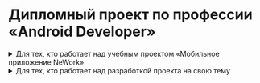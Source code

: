 # Дипломный проект по профессии «Android Developer»

<details>
  <summary> Для тех, кто работает над учебным проектом «Мобильное приложение NeWork»</summary>
  
## Мобильное приложение NeWork

### Цель проекта

Цель дипломного проекта — создать приложение для Android. Приложение представляет из себя социальную сеть, которая позволит пользователям создавать посты и события, указывать свои места работы. 

Вам предстоит создать Android-приложение на языкe Kotlin с использованием библиотек Kotlinx Coroutines, Retrofit, Dagger Hilt.

В результате выполнения этого задания вы:

- получите опыт разработки мобильного приложения на основе технического задания (ТЗ);
- реализуете клиентскую часть, используя документацию swagger;
- примените знания вёрстки интерфейсов по готовым макетам в figma;
- получите возможность использовать созданный проект в своём портфолио разработчика.

------

### Чек-лист готовности к работе над проектом

1. Освоены все модули профессии в объёме обязательных требований по сдаче ДЗ и курсовых работ.
2. Освоена самостоятельная установка и настройка инструментов, перечисленных в следующем разделе. Имеются навыки работы с ними, необходимые для проекта.
3. Техника и базовое ПО, которые используются при выполнении задания, соответствуют требованиям необходимых инструментов.

Если все этапы чеклиста пройдены, то вы можете начинать работу над проектом. Желаем успехов!

------

### Инструменты / дополнительные материалы, которые пригодятся для выполнения задания

- [Android Studio](https://developer.android.com/studio).
- [Kotlin](https://kotlinlang.org/).
- [Retrofit](https://square.github.io/retrofit/).
- [Dagger Hilt](https://dagger.dev/hilt/).
- [Swagger](https://swagger.io).
- [Figma](https://figma.com/).
- [Git](https://git-scm.com/) + [GitHub](https://github.com/).

------

### Рекомендации по использованию инструментов / дополнительных материалов

- При использовании пакета java.time обязательно включите [desugaring](https://developer.android.com/studio/write/java8-support#library-desugaring), чтобы на версиях ниже 26 приложение не падало.
- Для создания сетевого слоя допускается использовать автогенерацию. Например, [плагин](https://plugins.jetbrains.com/plugin/9960-json-to-kotlin-class-jsontokotlinclass-) для Android Studio.
- В проекте рекомендуется использовать версии фреймворков и библиотек, актуальные на момент старта разработки. Например, Kotlin версии не ниже 1.9, Coroutines не ниже 1.7, Dagger Hilt не ниже 2.48, Retrofit не ниже 2.9.
- Работа над проектом ведётся с использованием системы контроля версий Git с размещением результатов в публичном репозитории автора на github.com.
- Публиковать в репозитории необходимо не только окончательные версии файлов, но и промежуточные результаты с возможным тегированием стадий разработки.
- Допускается использование дополнительных инструментов и модулей, не перечисленных в задании, если это необходимо для реализации требуемой функциональности.
- Не допускается применение инструментов и библиотек, требующих оплаты или заключения лицензионных договоров при использовании в открытых проектах такого масштаба.
- Не допускается привлечение дополнительных ресурсов, которые потребуют существенных трудовых и финансовых затрат на их организацию и развёртывание при проверке работоспособности проекта.

------

### Инструкция по работе над проектом

#### Работа с сервером

В проекте вам предстоит работать с сервером. API, которое предоставляет сервер, с примерами вызовов описано на странице [swagger](http://94.228.125.136:8080/swagger-ui/index.html).

Для доступа ко всем запросам вам понадобится ключ, который нужно прикладывать к каждому запросу в заголовок Api-Key. Ключ вам доступен в личном кабинете. Не выкладывайте ключ на GitHub. Добавьте его в .gitignore по аналогии с [maps.properties](https://github.com/netology-code/andad-code/blob/master/08_maps/android/.gitignore#L26).

Для тестирования запросов вводить Api-Key и токен авторизации следует в отдельном окне.

![](/pic/api_key_swagger.png)

Дизайн доступен в [figma](https://www.figma.com/file/8z1sV6KIf6Sc1y02TrY2XS/Nmedia?type=design&node-id=0%3A1&mode=design&t=P0JIwE4Xj28DOx61-1).

#### Требования к интерфейсу

Вам необходимо разработать приложение, состоящее из следующих основных блоков пользовательского интерфейса:

*1. Основной экран приложения.*

Стартовый экран должен содержать:
- [нижнее меню](https://m2.material.io/components/bottom-navigation) с тремя кнопками: посты, события и пользователи,
- кнопку меню в AppBar с возможностью перехода на вход в аккунт и регистрацию или просмотр профиля.

*1.1. Экран со списком постов.*

Этот фрагмент главного экрана содержит:
- список постов,
- [кнопку +](https://m2.material.io/components/buttons-floating-action-button#usage), нажатие которой ведёт на создание нового поста или диалог с предложением войти/зарегистрироваться.

Карточка поста должна включать:
- [x] аватар автора поста;
- [x] имя автора;
- [x] дату публикации в формате `dd.mm.yyyy HH:mm`;
- [x] кнопку лайка с количеством лайков;
- [x] вложение, при наличии: аудио, видео или фото;
- [x] ссылку, при наличии, с переходом в браузер; 
- [x] кнопку вызова меню с возможностью удаления или перехода к редактированию, в случае, если текущий пользователь является автором;
- [x] текст поста.

При нажатии на карточку поста должен быть произведён переход к детальному виду с отображением дополнительной информации:
- [x] список упомянутых юзеров;
- [x] последнее место работы автора, либо текст «В поиске работы»;
- [x] карту с маркером, при наличии координат.

*1.2. Экран со списком событий.*

Этот фрагмент главного экрана содержит:
- список событий,
- [кнопку +](https://m2.material.io/components/buttons-floating-action-button#usage), нажатие которой ведёт на создание нового события или диалог с предложением войти/зарегистрироваться.

Карточка события должна включать:
- [x] аватар автора события;
- [x] имя автора;
- [x] дату публикации в формате `dd.mm.yyyy HH:mm`;
- [x] дату проведения в формате `dd.mm.yyyy HH:mm`;
- [x] тип события: офлайн или онлайн;
- [x] кнопку лайка с количеством лайков;
- [x] вложение, при наличии: аудио, видео или фото;
- [x] ссылку, при наличии, с переходом в браузер; 
- [x] кнопку вызова меню с возможностью удаления или перехода к редактированию, в случае, если текущий пользователь является автором;
- [x] текст поста.

При нажатии на карточку события должен быть произведён переход к детальному виду с отображением дополнительной информации:
- [x] последнее место работы автора, либо текст «В поиске работы»;
- [x] список участников;
- [x] список спикеров;
- [x] карту с маркером, при наличии координат.

*1.3. Экран со списком пользователей.*

Этот фрагмент главного экрана содержит список пользователей.

Карточка пользователя должна включать:
- [x] логин пользователя;
- [x] имя пользователя;
- [x] аватар пользователя.

При нажатии на карточку пользователя должен быть произведён переход к детальному виду.

*2. Экран входа в приложение.*

Необходимо использовать [поля ввода](https://m2.material.io/components/text-fields) для логина и пароля.

При этом должны проверяться основные ограничения на значения указанных полей:
- [x] логин — непустая строка;
- [x] пароль — непустая строка.

При несоответствии требованиям в полях должны отображаться определённые информативные сообщения с возможностью исправления данных.

В случае получения от сервера 400 кода следует отобразить ошибку в виде [тоста](https://developer.android.com/guide/topics/ui/notifiers/toasts) «Неправильный логин или пароль».

*3. Экран регистрации.*

Необходимо использовать [поля ввода](https://m2.material.io/components/text-fields) для логина, имени, пароля и повтора пароля. А также кнопку с возможностью выбора фото и её превью.

При этом должны проверяться основные ограничения на значения указанных полей:
- [x] логин — непустая строка;
- [x] имя — непустая строка;
- [x] пароль — непустая строка;
- [x] аватар — изображение в формате jpeg, png, максимальный размер 2048*2048.

При несоответствии требованиям в полях должны отображаться определённые информативные сообщения с возможностью исправления данных.

В случае получения от сервера 400 кода следует отобразить ошибку в виде [тоста](https://developer.android.com/guide/topics/ui/notifiers/toasts) «Пользователь с таким логином уже зарегистрирован».

*4. Экран создания/редактирования поста.*

На этот экран может попасть только авторизованный пользователь.

Экран содержит:
- поле ввода текста;
- кнопку выбора локации: переход на фрагмент с картой;
- кнопку выбора упомянутых пользователей (экран со списком и множественным выбором);
- кнопки выбора изображения: фото или галерея;
- кнопки выбора вложения: аудио, видео;
- кнопку выбора локации;
- кнопку сохранить в AppBar.

Размер вложений не должен превышать 15 МБ.

После создания поста следует возврат назад к списку постов.

*5. Экран создания/редактирования события.*

На этот экран может попасть только авторизованный пользователь.

Экран содержит:
- поле ввода текста;
- кнопку выбора локации: переход на фрагмент с картой;
- [radio button](https://m2.material.io/components/radio-buttons#usage) с выбором типа между online и offline (по умолчанию online);
- кнопку выбора даты проведения события;
- кнопки выбора изображения: фото или галерея;
- кнопки выбора вложения: аудио, видео;
- кнопку выбора спикеров: диалог со списком пользователей;
- кнопку сохранить в AppBar.

Размер вложений не должен превышать 15МБ.

После создания события следует возврат назад к списку событий.

*6. Экран просмотра пользователя.*

Экран содержит:
- имя и логин в AppBar;
- фото пользователя;
- [табы](https://m3.material.io/components/tabs/overview) с выбором между стеной и работами пользователя.

*6.1. Экран просмотра стены.*

Стена представляет собой список постов, написанный одним автором. Внешний вид аналогичен карточкам из стартового экрана. Для получения стены используйте [api](94.228.125.136:8080/swagger-ui/index.html#/Wall).

*6.2. Экран просмотра списка работ.*

Карточка работы должна включать:
- [x] название компании;
- [x] стаж в формате `dd MMM yyyy`;
- [x] должность.

Для получения списка работ воспользуйтесь [запросом](http://94.228.125.136:8080/swagger-ui/index.html#/Jobs/getAll).

*7. Экран просмотра своего профиля.*

Функционал и внешний вид этого экрана аналогичен просмотру пользователя, но включает возможность удалять и создавать работы.

Общие требования к интерфейсу приложения:

- должна быть максимально реализована концепция Single Activity — весь переменный контент в приложении при помощи фрагментов или @Composable функций;
- все страницы экрана должны содержать меню в AppBar, которое формируется в зависимости от состояния аутентификации пользователя: кнопки «Вход», «Выход» и «Регистрация»;
- время, отводимое на дипломную работу, не предполагает существенных усилий по оформлению приложения с использованием графики, внешних библиотек элементов и т. п. Однако интерфейс приложения должен быть логичным и интуитивно понятным пользователю, имеющему опыт работы с аналогичными приложениями.

*Примечание: для лучшего понимания задачи рекомендуем ознакомиться с функционалом существующих аналогичных проектов, например VK, Telegram и т. п. Поскольку время, отводимое на работу над проектом, ограничено, предполагается реализация только основных функций в упрощённом варианте.*

------

### Правила сдачи работы

1. Опубликуйте все изменения в файлах проекта в публичном репозитории на github.com. Убедитесь, что репозитории содержат действительно последние версии со всеми изменениями.
2. Если не настроен Github Actions, самостоятельно скачайте проект с github.com. Проверьте, что проект собирается.
3. Приложите в личном кабинете ссылки на репозиторий.
4. Отправьте дипломную работу на проверку.
5. В случае возвращения проекта на доработку и устранения замечаний выполните необходимые действия в короткий срок и повторно сдайте работу. Если потребуется что-то уточнить и задать какие-либо вопросы по результатам проверки, свяжитесь с руководителем вашего дипломного проекта.

------

### Критерии оценки

1. Результаты работы должны быть сданы в виде ссылки на публичный репозиторий с кодом на github.com.

2. В корневой папке репозитория должнен обязательно содержаться файл README.md с кратким описанием функционала и скриншотами.

3. В случае применения дополнительных инструментов, которые не изучались в программе, должны быть приложены ссылки на документацию по их использованию.

4. В сданной работе должен быть полностью реализован соответствующий требованиям функционал из разделов, помеченных как обязательные, и может быть частично или полностью реализован дополнительный функционал.

5. Оценке подлежит также внешний вид приложения и удобство пользования им. Несоблюдение размеров, цветов и пропорций из figma могут быть основанием для отправки на доработку.

6. При проверке приложение должно быть работоспособным в объёме реализованного обязательного функционала. Не должно быть падений в рантайме.

7. Приложение должно использовать сервер http://94.228.125.136:8080/.

8. В проекте не должно быть неспользуемых библиотек и ресурсов.

9. Все предупреждения от IDE должны быть либо исправлены, либо подавлены.


------
  
</details>

<details>
  <summary> Для тех, кто работает над разработкой проекта на свою тему</summary>

## Android-приложение на свою тему (опционально)

### Цель проекта

Цель дипломного проекта — создать приложение для Android на свою тему.

У вас есть возможность выбрать свою тему для создания мобильного приложения. Вам предстоит создать Android-приложение на языкe Kotlin с использованием библиотек Kotlinx Coroutines, Retrofit, Dagger Hilt.

В результате выполнения этого задания вы:

- получите опыт разработки мобильного приложения на основе технического задания (ТЗ);
- реализуете клиентскую часть, используя документацию swagger;
- примените знания вёрстки интерфейсов по готовым макетам в figma;
- получите возможность использовать созданный проект в своём портфолио разработчика.

------

### Чек-лист готовности к работе над проектом

1. Освоены все модули профессии в объёме обязательных требований по сдаче ДЗ и курсовых работ.
2. Освоена самостоятельная установка и настройка инструментов, перечисленных в следующем разделе. Имеются навыки работы с ними, необходимые для проекта.
3. Техника и базовое ПО, которые используются при выполнении задания, соответствуют требованиям необходимых инструментов.

Если все этапы чеклиста пройдены, то вы можете начинать работу над проектом. Желаем успехов!

------

### Инструменты / дополнительные материалы, которые пригодятся для выполнения задания

- [Android Studio](https://developer.android.com/studio).
- [Kotlin](https://kotlinlang.org/).
- [Retrofit](https://square.github.io/retrofit/).
- [Dagger Hilt](https://dagger.dev/hilt/).
- [Swagger](https://swagger.io).
- [Figma](https://figma.com/).
- [Git](https://git-scm.com/) + [GitHub](https://github.com/).

------

### Рекомендации по использованию инструментов / дополнительных материалов

- При использовании пакета java.time обязательно включите [desugaring](https://developer.android.com/studio/write/java8-support#library-desugaring), чтобы на версиях ниже 26 приложение не падало.
- Для создания сетевого слоя допускается использовать автогенерацию. Например, [плагин](https://plugins.jetbrains.com/plugin/9960-json-to-kotlin-class-jsontokotlinclass-) для Android Studio.
- В проекте рекомендуется использовать версии фреймворков и библиотек, актуальные на момент старта разработки. Например, Kotlin версии не ниже 1.9, Coroutines не ниже 1.7, Dagger Hilt не ниже 2.48, Retrofit не ниже 2.9.
- Работа над проектом ведётся с использованием системы контроля версий Git с размещением результатов в публичном репозитории автора на github.com.
- Публиковать в репозитории необходимо не только окончательные версии файлов, но и промежуточные результаты с возможным тегированием стадий разработки.
- Допускается использование дополнительных инструментов и модулей, не перечисленных в задании, если это необходимо для реализации требуемой функциональности.
- Не допускается применение инструментов и библиотек, требующих оплаты или заключения лицензионных договоров при использовании в открытых проектах такого масштаба.
- Не допускается привлечение дополнительных ресурсов, которые потребуют существенных трудовых и финансовых затрат на их организацию и развёртывание при проверке работоспособности проекта.

------

### Инструкция по работе над проектом

#### Работа с сервером

Список подходящих серверов:
1. Прогноз погоды на основе ngs api http://pogoda.ngs.ru/api/v1/forecasts/forecast?city=moscow
2. Pokedex https://pokeapi.co/docs/v2
3. Каталог праздников в 110 странах мира https://date.nager.at/swagger/index.html
4. Каталог криптовалют https://docs.coincap.io/
5. Приложение для поиска городских велосипедов в реальном времени https://api.citybik.es/v2/

В проекте вам предстоит работать с выбранным вами удалённым сервером. API, которое предоставляет сервер, необходимо будет уточнить в документации к серверу. Хорошо, если она будет в формате swagger/openapi. Если документации нет, то вы можете собрать примеры ответов сервера и создать data классы при помомщи плагина к Android Studio [JsonToKotlinClass](https://plugins.jetbrains.com/plugin/9960-json-to-kotlin-class-jsontokotlinclass-)

#### Требования к интерфейсу

Если у вас нет дизайна приложения в figma, то идею можно найти в [dribble](https://dribbble.com/shots/popular/mobile). Либо рассмотреть UI аналогичных приложений (мастерство начинается с подражания).

Вам необходимо разработать приложение, состоящее минимально из следующих основных блоков пользовательского интерфейса:

*1. Экран со списком каких-то объектов.*

Этот фрагмент главного экрана содержит:
- список объектов

Все объекты должны быть представлены [карточками](https://m3.material.io/components/cards/overview)

При нажатии на карточку поста должен быть произведён переход к детальному виду с отображением дополнительной информации в зависмости от выбранной предметной области.

*2. Экран с настройками приложения.*

На данном экране должна быть возможность выбора
1. Фильтров. Например, город для погоды праздников и велосипедов, списка валют для обмена
2. Темы (тёмная/светлая)
3. Языка (системный или из списка поддерживаемых в приложении)

#### Требования к проекту

1. Обеспечьте проверяющему преподавателю доступ к исходному коду Android-проекта.

2. Используйте библиотеки из [списка](https://github.com/netology-code/and-diploma/tree/FAN-40#инструменты--дополнительные-материалы-которые-пригодятся-для-выполнения-задания).

3. Приложение должно работать с удалённым сервером.

4. Дизайн приложения может быть любым. Рекомендуется следовать гайдлайнам [material design 2](https://m2.material.io/design) или [material design 3](https://m3.material.io).

5. Должен быть настроен CI Github Actions. Шаблон можно взять [здесь](https://github.com/netology-code/and2-homeworks/tree/master/01_firstapp)

6. Учитывайте [основные критерии проекта](https://github.com/netology-code/and-diploma/tree/FAN-40#критерии-оценки). Они должны быть выполнены.

7. В приложении должен быть хотя бы один unit тест.

8. Приложение должно корректно работать в Offline режиме.

9. Приложение должно быть локализовано как минимум на 2 языка. Дефолтный – английский и русский.

10. Должна быть максимально реализована концепция Single Activity — весь переменный контент в приложении при помощи фрагментов или @Composable функций.

11. Время, отводимое на дипломную работу, не предполагает существенных усилий по оформлению приложения с использованием графики, внешних библиотек элементов и т. п. Однако интерфейс приложения должен быть логичным и интуитивно понятным пользователю, имеющему опыт работы с аналогичными приложениями.

-----
  
</details>

